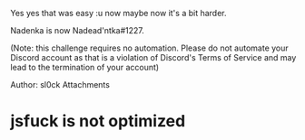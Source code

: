 Yes yes that was easy :u now maybe now it's a bit harder.

Nadenka is now Nadead'ntka#1227.

(Note: this challenge requires no automation. Please do not automate your Discord account as that is a violation of Discord's Terms of Service and may lead to the termination of your account)

Author: sl0ck
Attachments

# jsfuck is not optimized
